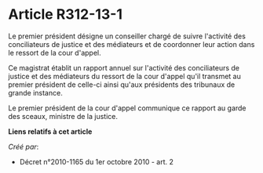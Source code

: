 # Article R312-13-1

Le premier président désigne un conseiller chargé de suivre l'activité des conciliateurs de justice et des médiateurs et de
coordonner leur action dans le ressort de la cour d'appel.

Ce magistrat établit un rapport annuel sur l'activité des conciliateurs de justice et des médiateurs du ressort de la cour
d'appel qu'il transmet au premier président de celle-ci ainsi qu'aux présidents des tribunaux de grande instance.

Le premier président de la cour d'appel communique ce rapport au garde des sceaux, ministre de la justice.

**Liens relatifs à cet article**

_Créé par_:

  - Décret n°2010-1165 du 1er octobre 2010 - art. 2
